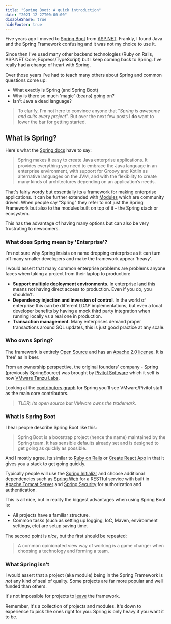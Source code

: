 ```yaml
---
title: "Spring Boot: A quick introduction"
date: "2021-12-27T00:00:00"
disableShare: true
hideFooter: true
---
```


Five years ago I moved to [Spring Boot](https://spring.io/projects/spring-boot) from [ASP.NET](https://dotnet.microsoft.com/en-us/apps/aspnet). Frankly, I found Java and the Spring Framework confusing and it was not my choice to use it.

Since then I've used many other backend technologies (Ruby on Rails, ASP.NET Core, Express/TypeScript) but I keep coming back to Spring. I've really had a change of heart with Spring. 

Over those years I've had to teach many others about Spring and common questions come up:

- What exactly is Spring (and Spring Boot)
- Why is there so much 'magic' (beans) going on?
- Isn't Java a dead language?

> To clarify, I'm not here to convince anyone that "*Spring is awesome and suits every project*". But over the next few posts I **do** want to lower the bar for getting started.

## What **is** Spring?

Here's what the [Spring docs](https://docs.spring.io/spring-framework/docs/current/reference/html/overview.html#spring-introduction) have to say:

> Spring makes it easy to create Java enterprise applications. It provides everything you need to embrace the Java language in an enterprise environment, with support for Groovy and Kotlin as alternative languages on the JVM, and with the flexibility to create many kinds of architectures depending on an application’s needs.

That's fairly wordy but essentially its a framework for making enterprise applications. It can be further extended with [Modules](https://docs.spring.io/spring-framework/docs/3.0.0.M4/reference/html/ch01s02.html) which are community driven. When people say "Spring" they refer to not just the Spring Framework but also to the modules built on top of it - the Spring stack or ecosystem.

This has the advantage of having many options but can also be very frustrating to newcomers.

### What does Spring mean by 'Enterprise'?

I'm not sure why Spring insists on name dropping enterprise as it can turn off many smaller developers and make the framework appear 'heavy'.

I would assert that many common enterprise problems are problems anyone faces when taking a project from their laptop to production:

- **Support multiple deployment environments**. In enterprise land this means not having direct access to production. Even if you do, you shouldn't.
- **Dependency injection and inversion of control**. In the world of enterprise this can be different LDAP implementations, but even a local developer benefits by having a mock third party integration when running locally vs a real one in production.
- **Transaction management**. Many enterprises demand proper transactions around SQL updates, this is just good practice at any scale.

### Who owns Spring?

The framework is entirely [Open Source](https://github.com/spring-projects/spring-framework) and has an [Apache 2.0 license](https://tldrlegal.com/license/apache-license-2.0-(apache-2.0)). It is 'free' as in beer.

From an ownership perspective, the original founders' company  - Spring (previously SpringSource) was brought by [Pivitol Software](https://en.wikipedia.org/wiki/Pivotal_Software) which it self is now [VMware Tanzu Labs](https://tanzu.vmware.com/content/blog/vmware-tanzu-labs-new-name).

Looking at the [contributors graph](https://github.com/spring-projects/spring-framework/graphs/contributors) for Spring you'll see VMware/Pivitol staff as the main core contributors.

> *TLDR; Its open source but VMware owns the trademark.*

### What is Spring Boot

I hear people describe Spring Boot like this: 

> Spring Boot is a bootstrap project (hence the name) maintained by the Spring team. It has sensible defaults already set and is designed to get going as quickly as possible.

And I mostly agree. Its similar to [Ruby on Rails](https://rubyonrails.org/) or [Create React App](https://reactjs.org/docs/create-a-new-react-app.html) in that it gives you a stack to get going quickly.

Typically people will use the [Spring Initializr](https://start.spring.io/) and choose additional dependencies such as [Spring Web](https://search.maven.org/artifact/org.springframework/spring-web) for a RESTful service with built in [Apache Tomcat Server](https://tomcat.apache.org/) and [Spring Security](https://spring.io/projects/spring-security) for authorization and authentication.

This is all nice, but in reality the biggest advantages when using Spring Boot is:

- All projects have a familiar structure.
- Common tasks (such as setting up logging, IoC, Maven, environment settings, etc) are setup saving time.

The second point is *nice*, but the first should be repeated:

> A common opinionated view way of working is a game changer when choosing a technology and forming a team.

### What Spring isn't

I would assert that a project (aka module) being in the Spring Framework is *not* any kind of seal of quality. Some projects are far more popular and well funded than others. 

It's not impossible for projects to [leave](https://spring.io/blog/2018/12/12/spring-cloud-greenwich-rc1-available-now#spring-cloud-netflix-projects-entering-maintenance-mode) the framework. 

Remember, it's a collection of projects and modules. It's down to experience to pick the ones right for you. Spring is only heavy if you want it to be.